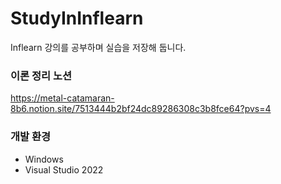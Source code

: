 # StudyInInflearn
 Inflearn 강의를 공부하며 실습을 저장해 둡니다.
  
  
### 이론 정리 노션
https://metal-catamaran-8b6.notion.site/7513444b2bf24dc89286308c3b8fce64?pvs=4
  
  
### 개발 환경
- Windows
- Visual Studio 2022

